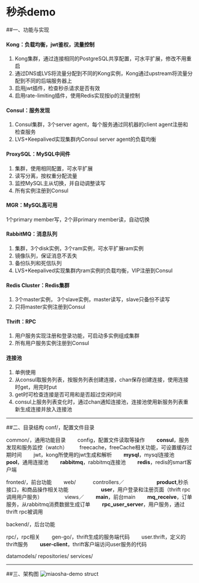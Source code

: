 # 秒杀demo

##一、功能与实现

#### Kong：负载均衡，jwt鉴权，流量控制
1. Kong集群，通过连接相同的PostgreSQL共享配置，可水平扩展，修改不用重启
2. 通过DNS或LVS将流量分配到不同的Kong实例，Kong通过upstream将流量分配到不同的后端服务器上
3. 启用jwt插件，检查秒杀请求是否有效
4. 启用rate-limiting插件，使用Redis实现按ip的流量控制


#### Consul：服务发现
1. Consul集群，3个server agent，每个服务通过同机器的client agent注册和检查服务
2. LVS+Keepalived实现集群内Consul server agent的负载均衡

#### ProxySQL：MySQL中间件
1. 集群，使用相同配置，可水平扩展
2. 读写分离，按权重分配流量
3. 监控MySQL主从切换，并自动调整读写
4. 所有实例注册到Consul


#### MGR：MySQL高可用
1个primary member写，2个非primary member读，自动切换


#### RabbitMQ：消息队列
1. 集群，3个disk实例，3个ram实例，可水平扩展ram实例
2. 镜像队列，保证消息不丢失
3. 备份队列和死信队列
4. LVS+Keepalived实现集群内ram实例的负载均衡，VIP注册到Consul



#### Redis Cluster：Redis集群
1. 3个master实例， 3个slave实例，master读写，slave只备份不读写
2. 只将master实例注册到Consul

#### Thrift：RPC
1. 用户服务实现注册和登录功能，可启动多实例组成集群
2. 所有用户服务实例注册到Consul


#### 连接池
1. 单例使用
2. 从consul取服务列表，按服务列表创建连接，chan保存创建连接，使用连接时get，用完时put
3. get时可检查连接是否可用和是否超过空闲时间
4. consul上服务列表变化时，通过chan通知连接池，连接池使用新服务列表重新生成连接并放入连接池


------------

##二、目录结构
conf/，配置文件目录

common/，通用功能目录
　　config，配置文件读取等操作
　　**consul**，服务发现和服务监控（watch）
　　freecache，freeCache相关功能，可设置缓存过期时间
　　jwt，kong所使用的jwt生成和解析
　　**mysql**，mysql连接池
　　**pool**，通用连接池
　　**rabbitmq**，rabbitmq连接池
　　**redis**，redis的smart客户端

fronted/，前台功能
　　web/
  　　　controllers／
　　　　　　**product**,秒杀接口，和商品操作相关功能
　　　　　　**user**，用户登录和注册页面（thrift rpc调用用户服务）
　　　　views／
　　**main**，前台main
　　**mq_receive**，订单服务，从rabbitmq消费数据生成订单
　　**rpc_user_server**，用户服务，通过thrift rpc被调用

backend/，后台功能

rpc/，rpc相关
　　gen-go/，thrift生成的服务端代码
　　user.thrift，定义的thrift服务
　　**user-client**，thrift客户端访问user服务的代码

datamodels/
repositories/
services/


------------


##三、架构图
![miaosha-demo struct](http://file.chunyujingchun.com/bhl/158859868393370.png "miaosha-demo struct")








